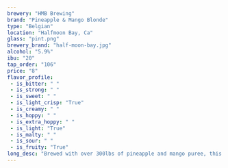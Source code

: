 ```yaml
---
brewery: "HMB Brewing"
brand: "Pineapple & Mango Blonde"
type: "Belgian"
location: "Halfmoon Bay, Ca"
glass: "pint.png"
brewery_brand: "half-moon-bay.jpg"
alcohol: "5.9%"
ibu: "20"
tap_order: "106"
price: "8"
flavor_profile:
 - is_bitter: " "
 - is_strong: " "
 - is_sweet: " "
 - is_light_crisp: "True"
 - is_creamy: " "
 - is_hoppy: " "
 - is_extra_hoppy: " "
 - is_light: "True"
 - is_malty: " "
 - is_sour: " "
 - is_fruity: "True"
long_desc: "Brewed with over 300lbs of pineapple and mango puree, this one transports us to warmer weather and sunnier days."
---
```


